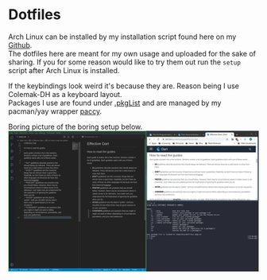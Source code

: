 # Dotfiles

Arch Linux can be installed by my installation script found here on my [Github](https://github.com/ALX99/Arch-AI).  
The dotfiles here are meant for my own usage and uploaded for the sake of sharing. If you for some reason would like to try them out run the `setup` script after Arch Linux is installed.

If the keybindings look weird it's because they are. Reason being I use Colemak-DH as a keyboard layout.  
Packages I use are found under [.pkgList](https://github.com/ALX99/dotfiles/blob/master/.pkgList) and are managed by my pacman/yay wrapper [paccy](https://github.com/ALX99/dotfiles/blob/master/bin/paccy).

Boring picture of the boring setup below.
![capture](capture.png)
